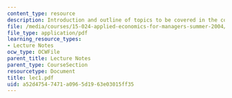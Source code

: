```yaml
---
content_type: resource
description: Introduction and outline of topics to be covered in the course.
file: /media/courses/15-024-applied-economics-for-managers-summer-2004/a52d47547471a0965d1963e03015ff35_lec1.pdf
file_type: application/pdf
learning_resource_types:
- Lecture Notes
ocw_type: OCWFile
parent_title: Lecture Notes
parent_type: CourseSection
resourcetype: Document
title: lec1.pdf
uid: a52d4754-7471-a096-5d19-63e03015ff35
---
```

